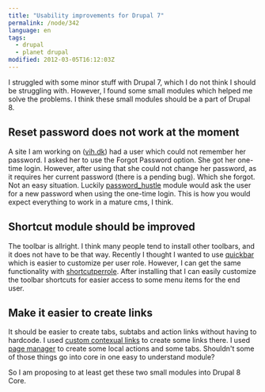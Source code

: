 ```yaml
---
title: "Usability improvements for Drupal 7"
permalink: /node/342
language: en
tags:
  - drupal
  - planet drupal
modified: 2012-03-05T16:12:03Z
---
```


I struggled with some minor stuff with Drupal 7, which I do not think I should be struggling with. However, I found some small modules which helped me solve the problems. I think these small modules should be a part of Drupal 8.

Reset password does not work at the moment
------------------------------------------

A site I am working on ([vih.dk](http://vih.dk)) had a user which could not remember her password. I asked her to use the Forgot Password option. She got her one-time login. However, after using that she could not change her password, as it requires her current password (there is a pending bug). Which she forgot. Not an easy situation. Luckily [password\_hustle](http://drupal.org/project/password_hustle) module would ask the user for a new password when using the one-time login. This is how you would expect everything to work in a mature cms, I think.

Shortcut module should be improved
----------------------------------

The toolbar is allright. I think many people tend to install other toolbars, and it does not have to be that way. Recently I thought I wanted to use [quickbar](http://drupal.org/project/quickbar) which is easier to customize per user role. However, I can get the same functionality with [shortcutperrole](http://drupal.org/project/shortcutperrole). After installing that I can easily customize the toolbar shortcuts for easier access to some menu items for the end user.

Make it easier to create links
------------------------------

It should be easier to create tabs, subtabs and action links without having to hardcode. I used [custom contexual links](http://drupal.org/project/ccl) to create some links there. I used [page manager](http://drupal.org/project/ctools) to create some local actions and some tabs. Shouldn't some of those things go into core in one easy to understand module?

So I am proposing to at least get these two small modules into Drupal 8 Core.
